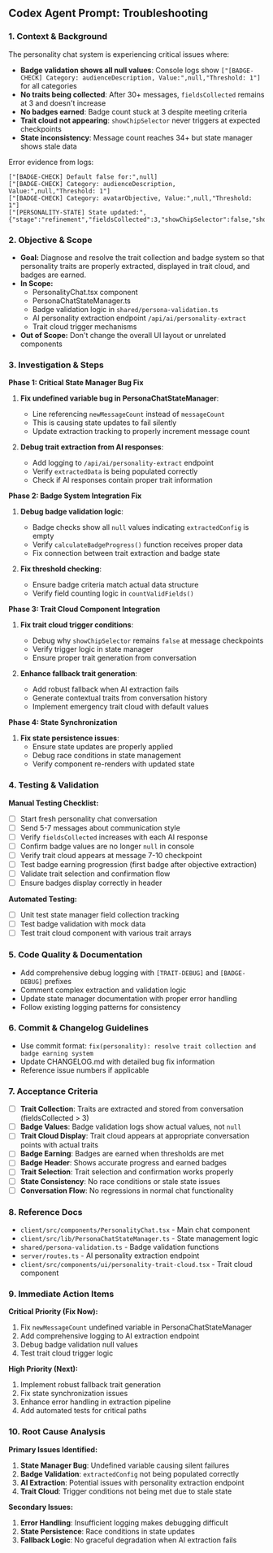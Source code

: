 
## Codex Agent Prompt: Troubleshooting

### 1. Context & Background

The personality chat system is experiencing critical issues where:
- **Badge validation shows all null values**: Console logs show `["[BADGE-CHECK] Category: audienceDescription, Value:",null,"Threshold: 1"]` for all categories
- **No traits being collected**: After 30+ messages, `fieldsCollected` remains at 3 and doesn't increase
- **No badges earned**: Badge count stuck at 3 despite meeting criteria
- **Trait cloud not appearing**: `showChipSelector` never triggers at expected checkpoints
- **State inconsistency**: Message count reaches 34+ but state manager shows stale data

Error evidence from logs:
```
["[BADGE-CHECK] Default false for:",null]
["[BADGE-CHECK] Category: audienceDescription, Value:",null,"Threshold: 1"]
["[BADGE-CHECK] Category: avatarObjective, Value:",null,"Threshold: 1"]
["[PERSONALITY-STATE] State updated:",{"stage":"refinement","fieldsCollected":3,"showChipSelector":false,"showCompleteButton":false,"badgeCount":3}]
```

### 2. Objective & Scope

- **Goal:** Diagnose and resolve the trait collection and badge system so that personality traits are properly extracted, displayed in trait cloud, and badges are earned.
- **In Scope:** 
  - PersonalityChat.tsx component
  - PersonaChatStateManager.ts
  - Badge validation logic in `shared/persona-validation.ts`
  - AI personality extraction endpoint `/api/ai/personality-extract`
  - Trait cloud trigger mechanisms
- **Out of Scope:** Don't change the overall UI layout or unrelated components

### 3. Investigation & Steps

**Phase 1: Critical State Manager Bug Fix**
1. **Fix undefined variable bug in PersonaChatStateManager**: 
   - Line referencing `newMessageCount` instead of `messageCount` 
   - This is causing state updates to fail silently
   - Update extraction tracking to properly increment message count

2. **Debug trait extraction from AI responses**:
   - Add logging to `/api/ai/personality-extract` endpoint
   - Verify `extractedData` is being populated correctly
   - Check if AI responses contain proper trait information

**Phase 2: Badge System Integration Fix**
1. **Debug badge validation logic**:
   - Badge checks show all `null` values indicating `extractedConfig` is empty
   - Verify `calculateBadgeProgress()` function receives proper data
   - Fix connection between trait extraction and badge state

2. **Fix threshold checking**:
   - Ensure badge criteria match actual data structure
   - Verify field counting logic in `countValidFields()`

**Phase 3: Trait Cloud Component Integration**
1. **Fix trait cloud trigger conditions**:
   - Debug why `showChipSelector` remains `false` at message checkpoints
   - Verify trigger logic in state manager
   - Ensure proper trait generation from conversation

2. **Enhance fallback trait generation**:
   - Add robust fallback when AI extraction fails
   - Generate contextual traits from conversation history
   - Implement emergency trait cloud with default values

**Phase 4: State Synchronization**
1. **Fix state persistence issues**:
   - Ensure state updates are properly applied
   - Debug race conditions in state management
   - Verify component re-renders with updated state

### 4. Testing & Validation

**Manual Testing Checklist:**
- [ ] Start fresh personality chat conversation
- [ ] Send 5-7 messages about communication style
- [ ] Verify `fieldsCollected` increases with each AI response
- [ ] Confirm badge values are no longer `null` in console
- [ ] Verify trait cloud appears at message 7-10 checkpoint
- [ ] Test badge earning progression (first badge after objective extraction)
- [ ] Validate trait selection and confirmation flow
- [ ] Ensure badges display correctly in header

**Automated Testing:**
- [ ] Unit test state manager field collection tracking
- [ ] Test badge validation with mock data
- [ ] Test trait cloud component with various trait arrays

### 5. Code Quality & Documentation

- Add comprehensive debug logging with `[TRAIT-DEBUG]` and `[BADGE-DEBUG]` prefixes
- Comment complex extraction and validation logic
- Update state manager documentation with proper error handling
- Follow existing logging patterns for consistency

### 6. Commit & Changelog Guidelines

- Use commit format: `fix(personality): resolve trait collection and badge earning system`
- Update CHANGELOG.md with detailed bug fix information
- Reference issue numbers if applicable

### 7. Acceptance Criteria

- [ ] **Trait Collection**: Traits are extracted and stored from conversation (fieldsCollected > 3)
- [ ] **Badge Values**: Badge validation logs show actual values, not `null`
- [ ] **Trait Cloud Display**: Trait cloud appears at appropriate conversation points with actual traits
- [ ] **Badge Earning**: Badges are earned when thresholds are met
- [ ] **Badge Header**: Shows accurate progress and earned badges
- [ ] **Trait Selection**: Trait selection and confirmation works properly
- [ ] **State Consistency**: No race conditions or stale state issues
- [ ] **Conversation Flow**: No regressions in normal chat functionality

### 8. Reference Docs

- `client/src/components/PersonalityChat.tsx` - Main chat component
- `client/src/lib/PersonaChatStateManager.ts` - State management logic  
- `shared/persona-validation.ts` - Badge validation functions
- `server/routes.ts` - AI personality extraction endpoint
- `client/src/components/ui/personality-trait-cloud.tsx` - Trait cloud component

### 9. Immediate Action Items

**Critical Priority (Fix Now):**
1. Fix `newMessageCount` undefined variable in PersonaChatStateManager
2. Add comprehensive logging to AI extraction endpoint
3. Debug badge validation null values
4. Test trait cloud trigger logic

**High Priority (Next):**
1. Implement robust fallback trait generation
2. Fix state synchronization issues
3. Enhance error handling in extraction pipeline
4. Add automated tests for critical paths

### 10. Root Cause Analysis

**Primary Issues Identified:**
1. **State Manager Bug**: Undefined variable causing silent failures
2. **Badge Validation**: `extractedConfig` not being populated correctly
3. **AI Extraction**: Potential issues with personality extraction endpoint
4. **Trait Cloud**: Trigger conditions not being met due to stale state

**Secondary Issues:**
1. **Error Handling**: Insufficient logging makes debugging difficult
2. **State Persistence**: Race conditions in state updates
3. **Fallback Logic**: No graceful degradation when AI extraction fails

